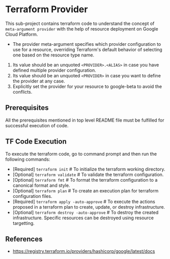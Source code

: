 # Terraform Provider
This sub-project contains terraform code to understand the concept of `meta-argument provider` with the help of resource deployment on Google Cloud Platform.

-   The provider meta-argument specifies which provider configuration to use for a resource, overriding Terraform's default behavior of selecting one based on the resource type name.
1. Its value should be an unquoted `<PROVIDER>.<ALIAS>` in case you have defined multiple provider configuration.
2. Its value should be an unquoted `<PROVIDER>` in case you want to define the provider at any case.
3. Explicitly set the provider for your resource to google-beta to avoid the conflicts.

## Prerequisites
All the prerequisites mentioned in top level README file must be fulfilled for successful execution of code.

## TF Code Execution
To execute the terraform code, go to command prompt and then run the following commands:

-   [Required] `terraform init` # To initialize the terraform working directory.
-   [Optional] `terraform validate` # To validate the terraform configuration.
-   [Optional] `terraform fmt` # To format the terraform configuration to a canonical format and style.
-   [Optional] `terraform plan` # To create an execution plan for terraform configuration files.
-   [Required] `terraform apply -auto-approve` # To execute the actions proposed in a terraform plan to create, update, or destroy infrastructure.
-   [Optional] `terraform destroy -auto-approve` # To destroy the created infrastructure. Specific resources can be destroyed using resource targetting.

## References
- https://registry.terraform.io/providers/hashicorp/google/latest/docs
